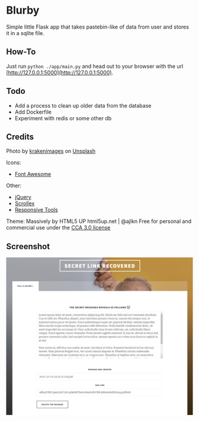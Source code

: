 # Blurby

Simple little Flask app that takes pastebin-like of data from user and stores it in a sqlite file.

## How-To

Just run `python ./app/main.py` and head out to your browser with the url [http://127.0.0.1:5000](http://127.0.0.1:5000).

## Todo

- Add a process to clean up older data from the database
- Add Dockerfile
- Experiment with redis or some other db

## Credits

Photo by <a href="https://unsplash.com/@krakenimages?utm_source=unsplash&utm_medium=referral&utm_content=creditCopyText">krakenimages</a> on <a href="https://unsplash.com/s/photos/secret?utm_source=unsplash&utm_medium=referral&utm_content=creditCopyText">Unsplash</a>

Icons: 
- [Font Awesome](http://fontawesome.io)

Other:
- [jQuery](http://jquery.com)
- [Scrollex](github.com/ajlkn/jquery.scrollex)
- [Responsive Tools](github.com/ajlkn/responsive-tools)

Theme:
Massively by HTML5 UP
html5up.net | @ajlkn
Free for personal and commercial use under the [CCA 3.0 license](https://html5up.net/license)

## Screenshot

![Screenshot of Blurby](/blurby.jpg?raw=true "Screenshot of retrieved message")
